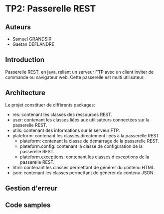 TP2: Passerelle REST
====================

## Auteurs

 - Samuel GRANDSIR
 - Gaëtan DEFLANDRE
 
 
## Introduction

Passerelle REST, en java, reliant un serveur FTP avec un client
inviter de commande ou navigateur web. Cette passerelle est multi
utilisateur.


## Architecture

Le projet constituer de diffèrents packages:

 - res: contenant les classes des ressources REST.
 - user: contenant les classes liées aux utilisateurs connectées sur
   la passerelle REST.
 - utils: contenant des informations sur le serveur FTP.
 - plateform: contenant les classes directement liées à la passerelle
   REST
   - plateform: contenant la classe de démarrage de la
     passerelle REST.
   - plateform.config: contenant la classe de configuration de la
     passerelle REST.
   - plateform.exceptions: contenant les classes d'exceptions de la
     passerelle REST.
 - html: contenant les classes permettant de générer du contenu HTML.
 - json: contenant les classes permettant de générer du contenu JSON.


## Gestion d'erreur


## Code samples
